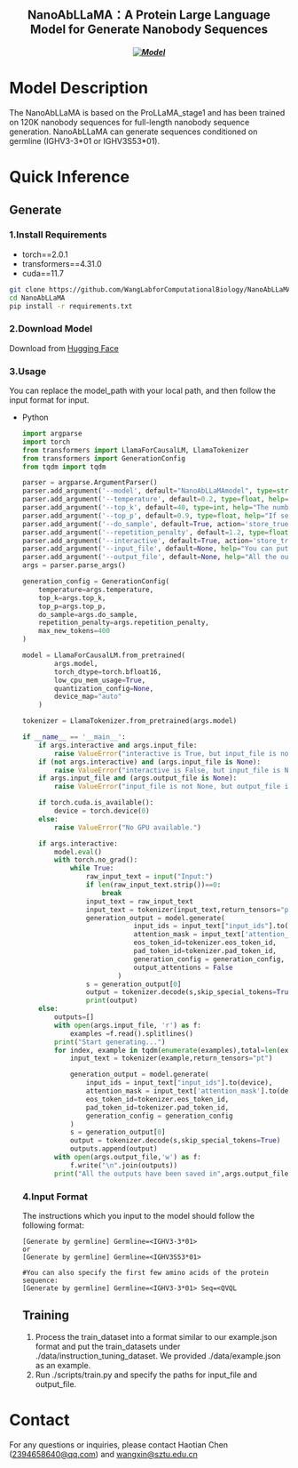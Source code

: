 <h2 align="center"> NanoAbLLaMA：A Protein Large Language Model for Generate Nanobody Sequences</h2>
<h5 align="center">
  
[![Model](https://img.shields.io/badge/🤗-Model_Download-blue.svg)](https://huggingface.co/Lab608/NanoAbLLaMA)

</h5>

# Model Description
The NanoAbLLaMA is based on the ProLLaMA_stage1 and has been trained on 120K nanobody sequences for full-length nanobody sequence generation.
NanoAbLLaMA can generate sequences conditioned on germline (IGHV3-3\*01 or IGHV3S53\*01).
# Quick Inference
  ## Generate
  ### 1.Install Requirements
  * torch==2.0.1
  * transformers==4.31.0
  * cuda==11.7
  ```bash
  git clone https://github.com/WangLabforComputationalBiology/NanoAbLLaMA.git
  cd NanoAbLLaMA
  pip install -r requirements.txt
  ```
  ### 2.Download Model
  Download from [Hugging Face](https://huggingface.co/Lab608/NanoAbLLaMA)
  ### 3.Usage
  You can replace the model_path with your local path, and then follow the input format for input.
  * Python
    ```python
    import argparse
    import torch
    from transformers import LlamaForCausalLM, LlamaTokenizer
    from transformers import GenerationConfig
    from tqdm import tqdm

    parser = argparse.ArgumentParser()
    parser.add_argument('--model', default="NanoAbLLaMAmodel", type=str, help="The local path of the model.")
    parser.add_argument('--temperature', default=0.2, type=float, help="The value used to regulate the probability of the next token; a higher temperature leads to more diverse text, but it may also result in untrustworthy content.")
    parser.add_argument('--top_k', default=40, type=int, help="The number of top-probability word tokens to retain for top-k filtering.")
    parser.add_argument('--top_p', default=0.9, type=float, help="If set to a floating-point number less than 1, only the most probable tokens whose cumulative probability reaches top_p or higher are retained for generation.")
    parser.add_argument('--do_sample', default=True, action='store_true', help="Whether to use sampling; otherwise, use greedy decoding.")
    parser.add_argument('--repetition_penalty', default=1.2, type=float, help="The parameter for repetition penalty, 1.0 indicates no penalty.")
    parser.add_argument('--interactive', default=True, action='store_true', help="If True, you can input instructions interactively. If False, the input instructions should be in the input_file.")
    parser.add_argument('--input_file', default=None, help="You can put all your input instructions in this file (one instruction per line).")
    parser.add_argument('--output_file', default=None, help="All the outputs will be saved in this file.")
    args = parser.parse_args()

    generation_config = GenerationConfig(
        temperature=args.temperature,
        top_k=args.top_k,
        top_p=args.top_p,
        do_sample=args.do_sample,
        repetition_penalty=args.repetition_penalty,
        max_new_tokens=400
    )

    model = LlamaForCausalLM.from_pretrained(
            args.model,
            torch_dtype=torch.bfloat16,
            low_cpu_mem_usage=True,
            quantization_config=None,
            device_map="auto"
        )

    tokenizer = LlamaTokenizer.from_pretrained(args.model)

    if __name__ == '__main__':
        if args.interactive and args.input_file:
            raise ValueError("interactive is True, but input_file is not None.")
        if (not args.interactive) and (args.input_file is None):
            raise ValueError("interactive is False, but input_file is None.")
        if args.input_file and (args.output_file is None):
            raise ValueError("input_file is not None, but output_file is None.")

        if torch.cuda.is_available():
            device = torch.device(0)
        else:
            raise ValueError("No GPU available.")

        if args.interactive:
            model.eval()
            with torch.no_grad():
                while True:
                    raw_input_text = input("Input:")
                    if len(raw_input_text.strip())==0:
                        break
                    input_text = raw_input_text
                    input_text = tokenizer(input_text,return_tensors="pt").to(device)
                    generation_output = model.generate(
                                input_ids = input_text["input_ids"].to(device),
                                attention_mask = input_text['attention_mask'].to(device),
                                eos_token_id=tokenizer.eos_token_id,
                                pad_token_id=tokenizer.pad_token_id,
                                generation_config = generation_config,
                                output_attentions = False
                            )
                    s = generation_output[0]
                    output = tokenizer.decode(s,skip_special_tokens=True)
                    print(output)
        else:
            outputs=[]
            with open(args.input_file, 'r') as f:
                examples =f.read().splitlines()
            print("Start generating...")
            for index, example in tqdm(enumerate(examples),total=len(examples)):
                input_text = tokenizer(example,return_tensors="pt")

                generation_output = model.generate(
                    input_ids = input_text["input_ids"].to(device),
                    attention_mask = input_text['attention_mask'].to(device),
                    eos_token_id=tokenizer.eos_token_id,
                    pad_token_id=tokenizer.pad_token_id,
                    generation_config = generation_config
                )
                s = generation_output[0]
                output = tokenizer.decode(s,skip_special_tokens=True)
                outputs.append(output)
            with open(args.output_file,'w') as f:
                f.write("\n".join(outputs))
            print("All the outputs have been saved in",args.output_file)
    ```
    ### 4.Input Format
    The instructions which you input to the model should follow the following format:
    ```text
    [Generate by germline] Germline=<IGHV3-3*01>
    or
    [Generate by germline] Germline=<IGHV3S53*01>
    ```
    ```text
    #You can also specify the first few amino acids of the protein sequence:
    [Generate by germline] Germline=<IGHV3-3*01> Seq=<QVQL
    ```
    ## Training
    1. Process the train_dataset into a format similar to our example.json format and put the train_datasets under ./data/instruction_tuning_dataset. We provided ./data/example.json as an example.
    2. Run ./scripts/train.py and specify the paths for input_file and output_file.
# Contact
For any questions or inquiries, please contact Haotian Chen (2394658640@qq.com) and wangxin@sztu.edu.cn
